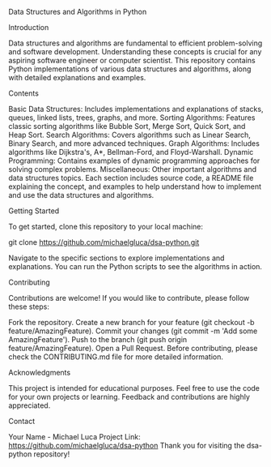 Data Structures and Algorithms in Python

Introduction

Data structures and algorithms are fundamental to efficient problem-solving and software development. Understanding these concepts is crucial for any aspiring software engineer or computer scientist. This repository contains Python implementations of various data structures and algorithms, along with detailed explanations and examples.

Contents

Basic Data Structures: Includes implementations and explanations of stacks, queues, linked lists, trees, graphs, and more.
Sorting Algorithms: Features classic sorting algorithms like Bubble Sort, Merge Sort, Quick Sort, and Heap Sort.
Search Algorithms: Covers algorithms such as Linear Search, Binary Search, and more advanced techniques.
Graph Algorithms: Includes algorithms like Dijkstra's, A*, Bellman-Ford, and Floyd-Warshall.
Dynamic Programming: Contains examples of dynamic programming approaches for solving complex problems.
Miscellaneous: Other important algorithms and data structures topics.
Each section includes source code, a README file explaining the concept, and examples to help understand how to implement and use the data structures and algorithms.

Getting Started

To get started, clone this repository to your local machine:

git clone https://github.com/michaelgluca/dsa-python.git

Navigate to the specific sections to explore implementations and explanations. You can run the Python scripts to see the algorithms in action.

Contributing

Contributions are welcome! If you would like to contribute, please follow these steps:

Fork the repository.
Create a new branch for your feature (git checkout -b feature/AmazingFeature).
Commit your changes (git commit -m 'Add some AmazingFeature').
Push to the branch (git push origin feature/AmazingFeature).
Open a Pull Request.
Before contributing, please check the CONTRIBUTING.md file for more detailed information.

Acknowledgments

This project is intended for educational purposes.
Feel free to use the code for your own projects or learning.
Feedback and contributions are highly appreciated.

Contact

Your Name - Michael Luca
Project Link: https://github.com/michaelgluca/dsa-python
Thank you for visiting the dsa-python repository!
